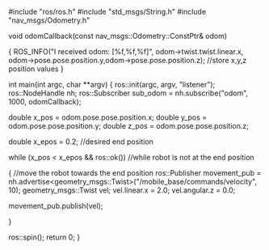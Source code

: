 #include "ros/ros.h"
#include "std_msgs/String.h"
#include "nav_msgs/Odometry.h"

void odomCallback(const nav_msgs::Odometry::ConstPtr& odom)

{
ROS_INFO("I received odom: [%f,%f,%f]", odom->twist.twist.linear.x, odom->pose.pose.position.y,odom->pose.pose.position.z); //store x,y,z position values
}

int main(int argc, char **argv)
{
  ros::init(argc, argv, "listener");
  ros::NodeHandle nh;
  ros::Subscriber sub_odom = nh.subscribe("odom", 1000, odomCallback);

double x_pos = odom.pose.pose.position.x;
double y_pos = odom.pose.pose.position.y;
double z_pos = odom.pose.pose.position.z;

  double x_epos = 0.2; //desired end position

while (x_pos < x_epos && ros::ok()) //while robot is not at the end position

{
//move the robot towards the end position
    ros::Publisher movement_pub = nh.advertise<geometry_msgs::Twist>("/mobile_base/commands/velocity", 10);
    geometry_msgs::Twist vel;
    vel.linear.x = 2.0;
    vel.angular.z = 0.0;

   movement_pub.publish(vel);

}

  ros::spin();
  return 0;
}
